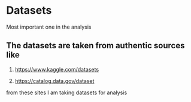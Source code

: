 # Datasets
Most important one in the analysis

## The datasets are taken from authentic sources like
   1. https://www.kaggle.com/datasets
   
   2. https://catalog.data.gov/dataset 

from these sites I am taking datasets for analysis
